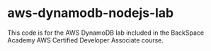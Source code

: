 # aws-dynamodb-nodejs-lab

This code is for the AWS DynamoDB lab included in the BackSpace Academy AWS Certified Developer Associate course.
